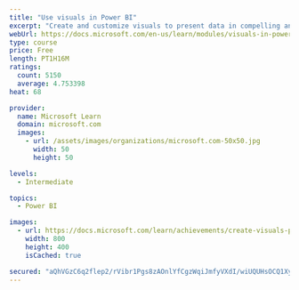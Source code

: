 ```yaml
---
title: "Use visuals in Power BI"
excerpt: "Create and customize visuals to present data in compelling and insightful ways."
webUrl: https://docs.microsoft.com/en-us/learn/modules/visuals-in-power-bi/
type: course
price: Free
length: PT1H16M
ratings:
  count: 5150
  average: 4.753398
heat: 68

provider:
  name: Microsoft Learn
  domain: microsoft.com
  images:
    - url: /assets/images/organizations/microsoft.com-50x50.jpg
      width: 50
      height: 50

levels:
  - Intermediate

topics:
  - Power BI

images:
  - url: https://docs.microsoft.com/learn/achievements/create-visuals-power-bi-desktop-social.png
    width: 800
    height: 400
    isCached: true

secured: "aQhVGzC6q2flep2/rVibr1Pgs8zAOnlYfCgzWqiJmfyVXdI/wiUQUHsOCQ1Xyk/x8XXFA4k8ywCUS8JY+GRHN05gibe7aaOnIsHEm833j2Z3QHbpBBUNGWVM6xYn8T0wxA4nNiEy8GJ1w5ETMh3ip4OI8dxD+K7t9pdxCtnBEF3qtDmkvk2AyOBYN6g5buoID47NGmh67MuADdG2Z/NEVkoAsxibjXvitfKadoab+7SexNmoByWEIA0WICr+leNataHSsDe1P54XhtwFpEnuwQcIMxPyzFFYpjOVtiXU1KKjHFREKRp9uPudtak6KwQPNz/7az46jkULqks0IcJq2IHJ9nbPDDTQB+CjicCbJ8btiYIHTin3N4HOcVz5Sgt2P0/RSc4nvqSqQqUnc58d6LdactOq3dTOL7oNaZ+pLsg=;7dPyxv+uTPJx9nZzg6hLPQ=="
---
```


